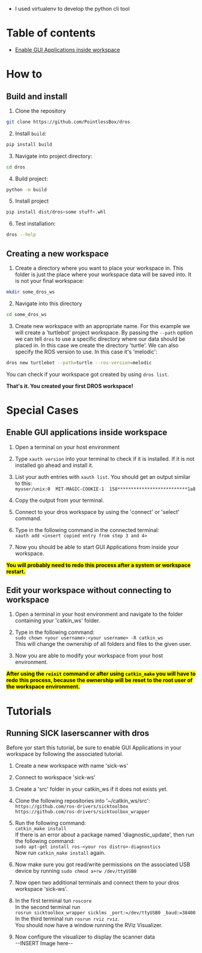 - I used virtualenv to develop the python cli tool
# Table of contents
<!-- TOC -->
- [Enable GUI Applications inside workspace](#enable-gui-applications-inside-workspace)
<!-- /TOC -->


# How to

## Build and install

1. Clone the repository
```bash
git clone https://github.com/PointlessBox/dros
```

2. Install `build`:
```bash
pip install build
```

3. Navigate into project directory:
```bash
cd dros
```

4. Build project:
```bash
python -m build
```

5. Install project
```bash
pip install dist/dros<some stuff>.whl
```

6. Test installation:
```bash
dros --help
```

## Creating a new workspace

1. Create a directory where you want to place your workspace in. This folder is just the place where your workspace data will be saved into. It is not your final workspace:
```bash
mkdir some_dros_ws
```

2. Navigate into this directory
```bash
cd some_dros_ws
```

3. Create new workspace with an appropriate name. For this example we will create a 'turtlebot' project workspace. By passing the `--path` option we can tell `dros` to use a specific directory where our data should be placed in. In this case we create the directory 'turtle'. We can also specify the ROS version to use. In this case it's 'melodic':
```bash
dros new turtlebot --path=turtle --ros-version=melodic
```

You can check if your workspace got created by using `dros list`.

**That's it. You created your first DROS workspace!**


# Special Cases


## Enable GUI applications inside workspace

1. Open a terminal on your host environment

2. Type `xauth version` into your terminal to check if it is installed. If it is not installed go ahead and install it.

3. List your auth entries with `xauth list`. You should get an output similar to this:  
`myuser/unix:0  MIT-MAGIC-COOKIE-1  158**************************1a8`

4. Copy the output from your terminal.

5. Connect to your dros workspace by using the 'connect' or 'select' command.

6. Type in the following command in the connected terminal:  
`xauth add <insert copied entry from step 3 and 4>`

7. Now you should be able to start GUI Applications from inside your workspace.

<mark>**You will probably need to redo this process after a system or workspace restart.**</mark>


## Edit your workspace without connecting to workspace

1. Open a terminal in your host environment and navigate to the folder containing your 'catkin_ws' folder.

2. Type in the following command:  
`sudo chown <your username>:<your username> -R catkin_ws`  
This will change the ownership of all folders and files to the given user.

3. Now you are able to modify your workspace from your host environment.

<mark>**After using the `reinit` command or after using `catkin_make` you will have to redo this process, because the ownership will be reset to the root user of the workspace environment.**</mark>


# Tutorials

## Running SICK laserscanner with dros

Before yor start this tutorial, be sure to enable GUI Applications in your workspace by following the associated tutorial.

1. Create a new workspace with name 'sick-ws'

2. Connect to workspace 'sick-ws'

3. Create a 'src' folder in your catkin_ws if it does not exists yet.

4. Clone the following repositories into '~/catkin_ws/src':  
`https://github.com/ros-drivers/sicktoolbox`  
`https://github.com/ros-drivers/sicktoolbox_wrapper`

5. Run the following command:  
`catkin_make install`  
If there is an error about a package named 'diagnostic_update', then run the following command:  
`sudo apt-get install ros-<your ros distro>-diagnostics`  
Now run `catkin_make install` again.

6. Now make sure you got read/write permissions on the associated USB device by running `sudo chmod a+rw /dev/ttyUSB0`

7. Now open two additional terminals and connect them to your dros workspace 'sick-ws'.

8. In the first terminal tun `roscore`  
In the second terminal run  
`rosrun sicktoolbox_wrapper sicklms _port:=/dev/ttyUSB0 _baud:=38400`  
In the third terminal run `rosrun rviz rviz`.  
You should now have a window running the RViz Visualizer.

9. Now configure the visualizer to display the scanner data  
--INSERT Image here--